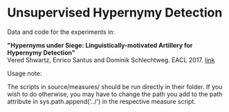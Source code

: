 # Unsupervised Hypernymy Detection

Data and code for the experiments in: 

<b>"Hypernyms under Siege: Linguistically-motivated Artillery for Hypernymy Detection"</b><br/> 
Vered Shwartz, Enrico Santus and Dominik Schlechtweg. EACL 2017. [link](https://arxiv.org/abs/1612.04460)


Usage note:

The scripts in source/measures/ should be run directly in their folder. If you wish to do otherwise, you may have to change the path you add to the path attribute in sys.path.append('../') in the respective measure script.
